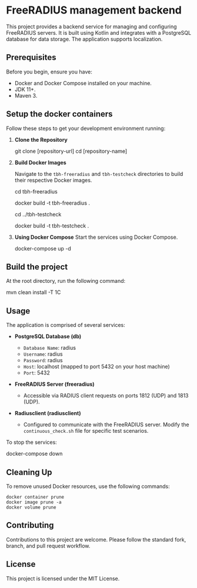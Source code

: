 # FreeRADIUS management backend

This project provides a backend service for managing and configuring FreeRADIUS servers. It is built using Kotlin and integrates with a PostgreSQL database for data storage.
The application supports localization.

## Prerequisites

Before you begin, ensure you have:
- Docker and Docker Compose installed on your machine.
- JDK 11+.
- Maven 3.

## Setup the docker containers

Follow these steps to get your development environment running:

1. **Clone the Repository**

   git clone [repository-url]
   cd [repository-name]


2. **Build Docker Images**

   Navigate to the `tbh-freeradius` and `tbh-testcheck` directories to build their respective Docker images.

   cd tbh-freeradius

   docker build -t tbh-freeradius .

   cd ../tbh-testcheck

   docker build -t tbh-testcheck .


3. **Using Docker Compose**
   Start the services using Docker Compose.

   docker-compose up -d

## Build the project

At the root directory, run the following command:

mvn clean install -T 1C

## Usage

The application is comprised of several services:

- **PostgreSQL Database (db)**
  - `Database Name`: radius
  - `Username`: radius
  - `Password`: radius
  - `Host`: localhost (mapped to port 5432 on your host machine)
  - `Port`: 5432

- **FreeRADIUS Server (freeradius)**
  - Accessible via RADIUS client requests on ports 1812 (UDP) and 1813 (UDP).

- **Radiusclient (radiusclient)**
  - Configured to communicate with the FreeRADIUS server. Modify the `continuous_check.sh` file for specific test scenarios.

To stop the services:
  
docker-compose down


## Cleaning Up

To remove unused Docker resources, use the following commands:

    docker container prune
    docker image prune -a
    docker volume prune


## Contributing

Contributions to this project are welcome. Please follow the standard fork, branch, and pull request workflow.

## License

This project is licensed under the MIT License.
